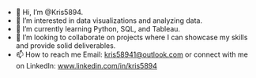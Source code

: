 - 👋 Hi, I’m @Kris5894.
- 👀 I’m interested in data visualizations and analyzing data.
- 🌱 I’m currently learning Python, SQL, and Tableau.
- 💞️ I’m looking to collaborate on projects where I can showcase my skills and provide solid deliverables.
- 📫 How to reach me Email: kris58941@outlook.com or connect with me on LinkedIn: www.linkedin.com/in/kris5894

<!---
Kris5894/Kris5894 is a ✨ special ✨ repository because its `README.md` (this file) appears on your GitHub profile.
You can click the Preview link to take a look at your changes.
--->
